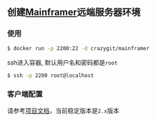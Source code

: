 ## 创建[Mainframer](https://github.com/buildfoundation/mainframer)远端服务器环境


### 使用

```bash
$ docker run -p 2200:22 -d crazygit/mainframer
```

ssh进入容器, 默认用户名和密码都是`root`

```bash
$ ssh -p 2200 root@localhost
```

### 客户端配置

请参考[项目文档](https://github.com/buildfoundation/mainframer/tree/2.x)，当前稳定版本是`2.x`版本
